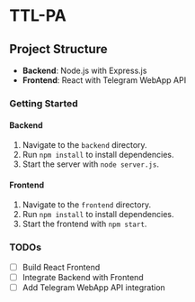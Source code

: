 
# TTL-PA

## Project Structure

- **Backend**: Node.js with Express.js
- **Frontend**: React with Telegram WebApp API

### Getting Started

#### Backend
1. Navigate to the `backend` directory.
2. Run `npm install` to install dependencies.
3. Start the server with `node server.js`.

#### Frontend
1. Navigate to the `frontend` directory.
2. Run `npm install` to install dependencies.
3. Start the frontend with `npm start`.

### TODOs
- [ ] Build React Frontend
- [ ] Integrate Backend with Frontend
- [ ] Add Telegram WebApp API integration
